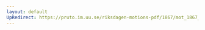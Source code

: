 ```yaml
---
layout: default
UpRedirect: https://pruto.im.uu.se/riksdagen-motions-pdf/1867/mot_1867__fk__65/mot_1867__fk__65-004.pdf
---
```


